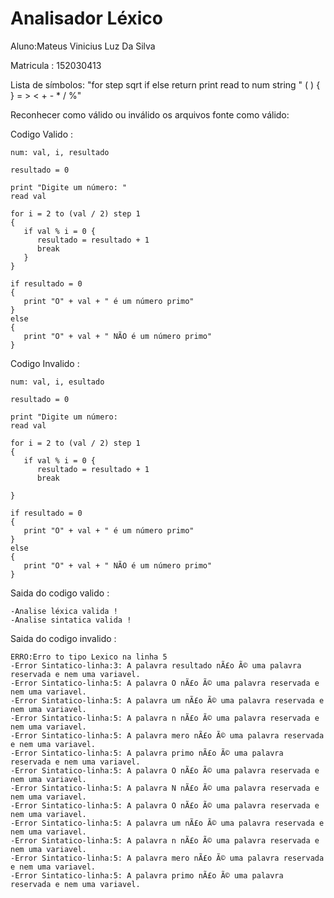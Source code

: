 # Analisador Léxico

Aluno:Mateus Vinicius Luz Da Silva 

Matricula : 152030413

Lista de símbolos:
"for step sqrt if else return print read to num string " ( ) { } = > < + - * / %"

Reconhecer como válido ou inválido os arquivos fonte como válido:

Codigo Valido :
```
num: val, i, resultado

resultado = 0

print "Digite um número: "
read val

for i = 2 to (val / 2) step 1
{
   if val % i = 0 {
      resultado = resultado + 1
      break
   }
}

if resultado = 0
{
   print "O" + val + " é um número primo"
}
else
{
   print "O" + val + " NÃO é um número primo"
}
```
Codigo Invalido :
```
num: val, i, esultado

resultado = 0

print "Digite um número: 
read val

for i = 2 to (val / 2) step 1
{
   if val % i = 0 {
      resultado = resultado + 1
      break
   
}

if resultado = 0
{
   print "O" + val + " é um número primo"
}
else
{
   print "O" + val + " NÃO é um número primo"
}

```


Saida do codigo valido :
```
-Analise léxica valida ! 
-Analise sintatica valida !
```
Saida do codigo invalido :
```
ERRO:Erro to tipo Lexico na linha 5
-Error Sintatico-linha:3: A palavra resultado nÃ£o Ã© uma palavra reservada e nem uma variavel.
-Error Sintatico-linha:5: A palavra O nÃ£o Ã© uma palavra reservada e nem uma variavel.
-Error Sintatico-linha:5: A palavra um nÃ£o Ã© uma palavra reservada e nem uma variavel.
-Error Sintatico-linha:5: A palavra n nÃ£o Ã© uma palavra reservada e nem uma variavel.
-Error Sintatico-linha:5: A palavra mero nÃ£o Ã© uma palavra reservada e nem uma variavel.
-Error Sintatico-linha:5: A palavra primo nÃ£o Ã© uma palavra reservada e nem uma variavel.
-Error Sintatico-linha:5: A palavra O nÃ£o Ã© uma palavra reservada e nem uma variavel.
-Error Sintatico-linha:5: A palavra N nÃ£o Ã© uma palavra reservada e nem uma variavel.
-Error Sintatico-linha:5: A palavra O nÃ£o Ã© uma palavra reservada e nem uma variavel.
-Error Sintatico-linha:5: A palavra um nÃ£o Ã© uma palavra reservada e nem uma variavel.
-Error Sintatico-linha:5: A palavra n nÃ£o Ã© uma palavra reservada e nem uma variavel.
-Error Sintatico-linha:5: A palavra mero nÃ£o Ã© uma palavra reservada e nem uma variavel.
-Error Sintatico-linha:5: A palavra primo nÃ£o Ã© uma palavra reservada e nem uma variavel.
```

